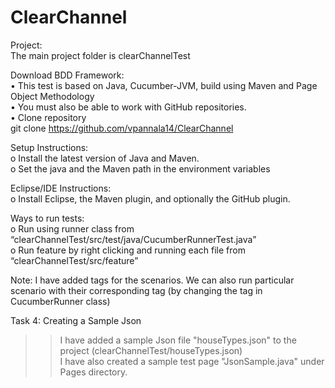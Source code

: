 # ClearChannel    


Project:    
The main project folder is clearChannelTest    

Download BDD Framework:     
•	This test is based on Java, Cucumber-JVM, build using Maven and Page Object Methodology    
•	You must also be able to work with GitHub repositories.    
•	Clone repository  
     git clone https://github.com/vpannala14/ClearChannel  
     
Setup Instructions:  
o	Install the latest version of Java and Maven.  
o	Set the java and the Maven path in the environment variables  

Eclipse/IDE Instructions:  
o	Install Eclipse, the Maven plugin, and optionally the GitHub plugin.  

Ways to run tests:  
o	Run using runner class from “clearChannelTest/src/test/java/CucumberRunnerTest.java”  
o	Run feature by right clicking and running each file from  “clearChannelTest/src/feature”    


Note: I have added tags for the scenarios. We can also run particular scenario with their corresponding tag (by changing the tag in CucumberRunner class)    


Task 4: Creating a Sample Json  
  
>>I have added a sample Json file "houseTypes.json" to the project (clearChannelTest/houseTypes.json)  
>> I have also created a sample test page "JsonSample.java" under Pages directory.
